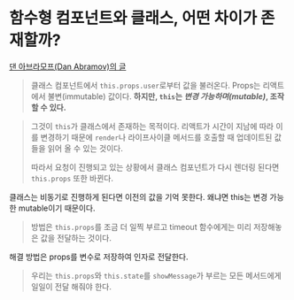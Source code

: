 # 함수형 컴포넌트와 클래스, 어떤 차이가 존재할까?

[댄 아브라모프(Dan Abramov)의 글](https://overreacted.io/ko/how-are-function-components-different-from-classes/)

> 클래스 컴포넌트에서  `this.props.user`로부터 값을 불러온다. Props는 리액트에서 불변(immutable) 값이다. **하지만, `this`는 *변경 가능하며(mutable)*, 조작할 수 있다.**

> 그것이 `this`가 클래스에서 존재하는 목적이다. 리액트가 시간이 지남에 따라 이를 변경하기 때문에 `render`나 라이프사이클 메서드를 호출할 때 업데이트된 값들을 읽어 올 수 있는 것이다.
>
> 따라서 요청이 진행되고 있는 상황에서 클래스 컴포넌트가 다시 렌더링 된다면 `this.props` 또한 바뀐다.

클래스는 비동기로 진행하게 된다면 이전의 값을 기억 못한다. 왜냐면 this는 변경 가능한 mutable이기 때문이다.

> 방법은 `this.props`를 조금 더 일찍 부르고 timeout 함수에게는 미리 저장해놓은 값을 전달하는 것이다.

해결 방법은 props를 변수로 저장하여 인자로 전달한다.

> 우리는 `this.props`와 `this.state`를 `showMessage`가 부르는 모든 메서드에게 일일이 전달 해줘야 한다.

